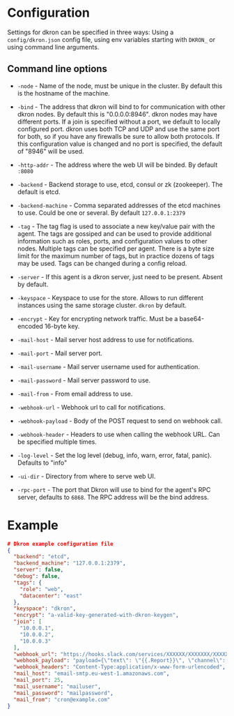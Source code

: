 # Configuration

Settings for dkron can be specified in three ways: Using a `config/dkron.json` config file, using env variables starting with `DKRON_` or using command line arguments.

## Command line options

* `-node` - Name of the node, must be unique in the cluster. By default this is the hostname of the machine.

* `-bind` - The address that dkron will bind to for communication with other dkron nodes. By default this is "0.0.0.0:8946". dkron nodes may have different ports. If a join is specified without a port, we default to locally configured port. dkron uses both TCP and UDP and use the same port for both, so if you have any firewalls be sure to allow both protocols. If this configuration value is changed and no port is specified, the default of "8946" will be used.

* `-http-addr` - The address where the web UI will be binded. By default `:8080`

* `-backend` - Backend storage to use, etcd, consul or zk (zookeeper). The default is etcd.

* `-backend-machine` - Comma separated addresses of the etcd machines to use. Could be one or several. By default `127.0.0.1:2379`

* `-tag` - The tag flag is used to associate a new key/value pair with the agent. The tags are gossiped and can be used to provide additional information such as roles, ports, and configuration values to other nodes. Multiple tags can be specified per agent. There is a byte size limit for the maximum number of tags, but in practice dozens of tags may be used. Tags can be changed during a config reload.

* `-server` - If this agent is a dkron server, just need to be present. Absent by default.

* `-keyspace` - Keyspace to use for the store. Allows to run different instances using the same storage cluster. `dkron` by default.

* `-encrypt` - Key for encrypting network traffic. Must be a base64-encoded 16-byte key.

* `-mail-host` - Mail server host address to use for notifications.

* `-mail-port` - Mail server port.

* `-mail-username` - Mail server username used for authentication.

* `-mail-password` - Mail server password to use.

* `-mail-from` - From email address to use.

* `-webhook-url` - Webhook url to call for notifications.

* `-webhook-payload` - Body of the POST request to send on webhook call.

* `-webhook-header` - Headers to use when calling the webhook URL. Can be specified multiple times.

* `-log-level` - Set the log level (debug, info, warn, error, fatal, panic). Defaults to "info"

* `-ui-dir` - Directory from where to serve web UI.

* `-rpc-port` - The port that Dkron will use to bind for the agent's RPC server, defaults to `6868`. The RPC address will be the bind address.

# Example

```json
# Dkron example configuration file
{
  "backend": "etcd",
  "backend_machine": "127.0.0.1:2379",
  "server": false,
  "debug": false,
  "tags": {
    "role": "web",
    "datacenter": "east"
  },
  "keyspace": "dkron",
  "encrypt": "a-valid-key-generated-with-dkron-keygen",
  "join": [
    "10.0.0.1",
    "10.0.0.2",
    "10.0.0.3"
  ],
  "webhook_url": "https://hooks.slack.com/services/XXXXXX/XXXXXXX/XXXXXXXXXXXXXXXXXXXX",
  "webhook_payload": "payload={\"text\": \"{{.Report}}\", \"channel\": \"#foo\"}",
  "webhook_headers": "Content-Type:application/x-www-form-urlencoded",
  "mail_host": "email-smtp.eu-west-1.amazonaws.com",
  "mail_port": 25,
  "mail_username": "mailuser",
  "mail_password": "mailpassword",
  "mail_from": "cron@example.com"
}
```
